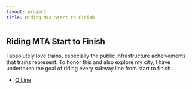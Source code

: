 ```yaml
---
layout: project
title: Riding MTA Start to Finish
---
```


## Riding MTA Start to Finish

I absolutely love trains, especially the public infrastructure acheivements that trains represent. To honor this and also explore my city, I have undertaken the goal of riding every subway line from start to finish.

- [Q Line](#content/projects/mta-riding/q-line)